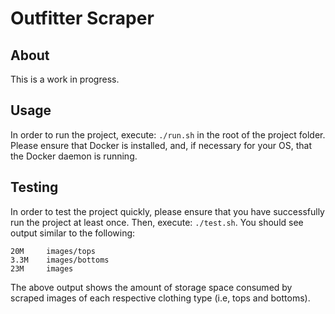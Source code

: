 # Outfitter Scraper

## About

This is a work in progress.

## Usage

In order to run the project, execute: `./run.sh` in the root of the project 
folder. Please ensure that Docker is installed, and, if necessary for your OS, 
that the Docker daemon is running.

## Testing

In order to test the project quickly, please ensure that you have successfully 
run the project at least once. Then, execute: `./test.sh`. You should see output
similar to the following:

```
20M     images/tops
3.3M    images/bottoms
23M     images
```

The above output shows the amount of storage space consumed by scraped images 
of each respective clothing type (i.e, tops and bottoms).